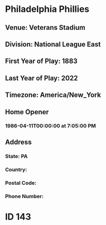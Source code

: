 # Philadelphia Phillies
## Venue: Veterans Stadium
## Division: National League East
## First Year of Play: 1883
## Last Year of Play: 2022
## Timezone: America/New_York
## Home Opener
### 1986-04-11T00:00:00 at 7:05:00 PM
## Address
### 
### State: PA
### Country: 
### Postal Code: 
### Phone Number: 
# ID 143